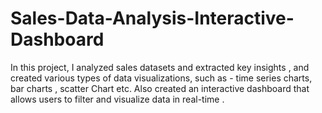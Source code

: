 # Sales-Data-Analysis-Interactive-Dashboard
In this project, I analyzed sales datasets and extracted key insights , and created various types of data visualizations, such as - time series charts, bar charts , scatter Chart etc. Also created an interactive dashboard that allows users to filter and visualize data in real-time .
